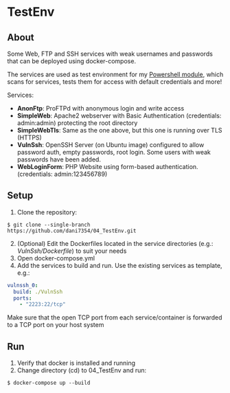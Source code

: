 # TestEnv
## About
Some Web, FTP and SSH services with weak usernames and passwords that can be deployed using docker-compose.

The services are used as test environment for my [Powershell module](https://github.com/dani7354/04_NmapCredentialsPsScript), which scans for services, tests them for access with default credentials and more!

Services:
* __AnonFtp__: ProFTPd with anonymous login and write access
* __SimpleWeb__: Apache2 webserver with Basic Authentication (credentials: admin:admin) protecting the root directory
* __SimpleWebTls__: Same as the one above, but this one is running over TLS (HTTPS)
* __VulnSsh__: OpenSSH Server (on Ubuntu image) configured to allow password auth, empty passwords, root login. Some users with weak passwords have been added.
* __WebLoginForm__: PHP Website using form-based authentication. (credentials: admin:123456789)

## Setup
1. Clone the repository:
```
$ git clone --single-branch  https://github.com/dani7354/04_TestEnv.git
```
2. (Optional) Edit the Dockerfiles located in the service directories (e.g.: _VulnSsh/Dockerfile_) to suit your needs
3. Open docker-compose.yml
4. Add the services to build and run. Use the existing services as template, e.g.:
```yaml
vulnssh_0:
  build: ./VulnSsh
  ports:
    - "2223:22/tcp"
```
 Make sure that the open TCP port from each service/container is forwarded to a TCP port on your host system

## Run
1. Verify that docker is installed and running
2. Change directory (cd) to 04_TestEnv and run:
```
$ docker-compose up --build
```


